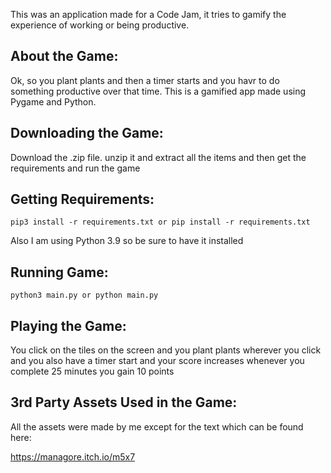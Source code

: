 This was an application made for a Code Jam, it tries to gamify the experience of working or being productive. 

## About the Game:
Ok, so you plant plants and then a timer starts and you havr to do something productive over that time. This is a gamified app made using Pygame and Python.

## Downloading the Game:
Download the .zip file. unzip it and extract all the items and then get the requirements and run the game

## Getting Requirements:

```
pip3 install -r requirements.txt or pip install -r requirements.txt
```

Also I am using Python 3.9 so be sure to have it installed

## Running Game:

```
python3 main.py or python main.py
```

## Playing the Game:

You click on the tiles on the screen and you plant plants wherever you click and you also have a timer start and your score increases whenever you complete 25 minutes you gain 10 points

## 3rd Party Assets Used in the Game:

All the assets were made by me except for the text which can be found here:

https://managore.itch.io/m5x7

